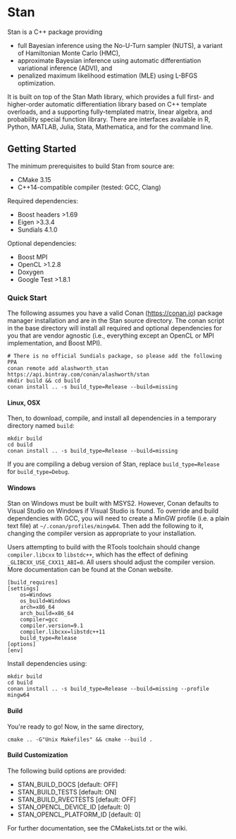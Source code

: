 # Stan
Stan is a C++ package providing 
* full Bayesian inference using the No-U-Turn sampler (NUTS), a variant of Hamiltonian Monte Carlo (HMC),
* approximate Bayesian inference using automatic differentiation variational inference (ADVI), and
* penalized maximum likelihood estimation (MLE) using L-BFGS optimization.

It is built on top of the Stan Math library, which provides a full first- and higher-order automatic differentiation library based on C++ template overloads, and a supporting fully-templated matrix, linear algebra, and probability special function library. There are interfaces available in R, Python, MATLAB, Julia, Stata, Mathematica, and for the command line.

## Getting Started

The minimum prerequisites to build Stan from source are:
* CMake 3.15
* C++14-compatible compiler (tested: GCC, Clang)

Required dependencies:
* Boost headers >1.69
* Eigen >3.3.4
* Sundials 4.1.0

Optional dependencies:
* Boost MPI
* OpenCL >1.2.8
* Doxygen
* Google Test >1.8.1

### Quick Start

The following assumes you have a valid Conan (https://conan.io) package manager installation and are in the Stan source directory. The conan script in the base directory will install all required and optional dependencies for you that are vendor agnostic (i.e., everything except an OpenCL or MPI implementation, and Boost MPI). 
```
# There is no official Sundials package, so please add the following PPA
conan remote add alashworth_stan https://api.bintray.com/conan/alashworth/stan
mkdir build && cd build
conan install .. -s build_type=Release --build=missing
```

#### Linux, OSX 
Then, to download, compile, and install all dependencies in a temporary directory named `build`:
```
mkdir build
cd build
conan install .. -s build_type=Release --build=missing
```
If you are compiling a debug version of Stan, replace `build_type=Release` for `build_type=Debug`.
 
#### Windows
Stan on Windows must be built with MSYS2. However, Conan defaults to Visual Studio on Windows if Visual Studio is found. To override and build dependencies with GCC, you will need to create a MinGW profile (i.e. a plain text file) at `~/.conan/profiles/mingw64`. Then add the following to it, changing the compiler version as appropriate to your installation.
 
Users attempting to build with the RTools toolchain should change `compiler.libcxx` to `libstdc++`, which has the effect of defining `_GLIBCXX_USE_CXX11_ABI=0`. All users should adjust the compiler version. More documentation can be found at the Conan website.
```
[build_requires]
[settings]
    os=Windows
    os_build=Windows
    arch=x86_64
    arch_build=x86_64
    compiler=gcc
    compiler.version=9.1
    compiler.libcxx=libstdc++11
    build_type=Release
[options]
[env]
```
Install dependencies using:
```
mkdir build
cd build
conan install .. -s build_type=Release --build=missing --profile mingw64
```

#### Build

You're ready to go! Now, in the same directory,
```
cmake .. -G"Unix Makefiles" && cmake --build .
```

#### Build Customization

The following build options are provided:

* STAN_BUILD_DOCS           [default: OFF]
* STAN_BUILD_TESTS          [default: ON]
* STAN_BUILD_RVECTESTS      [default: OFF]
* STAN_OPENCL_DEVICE_ID     [default: 0]
* STAN_OPENCL_PLATFORM_ID   [default: 0]

For further documentation, see the CMakeLists.txt or the wiki.